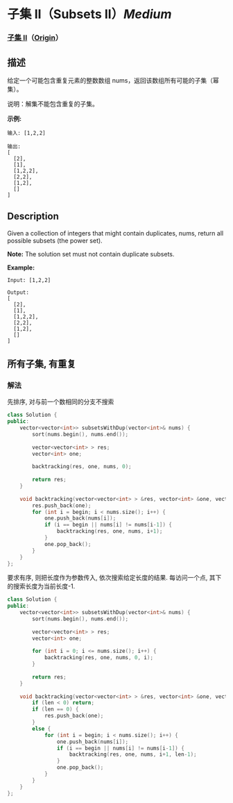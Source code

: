 # 子集 II（Subsets II）*Medium*
### [子集 II](https://leetcode-cn.com/problems/subsets-ii)（[Origin](https://leetcode.com/problems/subsets-ii)）
## 描述
给定一个可能包含重复元素的整数数组 nums，返回该数组所有可能的子集（幂集）。

说明：解集不能包含重复的子集。

**示例:**
```
输入: [1,2,2]

输出:
[
  [2],
  [1],
  [1,2,2],
  [2,2],
  [1,2],
  []
]
```

## Description
Given a collection of integers that might contain duplicates, nums, return all possible subsets (the power set).

**Note:**
 The solution set must not contain duplicate subsets.

**Example:**
```
Input: [1,2,2]

Output:
[
  [2],
  [1],
  [1,2,2],
  [2,2],
  [1,2],
  []
]
```


## 所有子集, 有重复
### 解法
先排序, 对与前一个数相同的分支不搜索
```c++
class Solution {
public:
    vector<vector<int>> subsetsWithDup(vector<int>& nums) {
        sort(nums.begin(), nums.end());
        
        vector<vector<int> > res;
        vector<int> one;
        
        backtracking(res, one, nums, 0);
        
        return res;
    }
    
    void backtracking(vector<vector<int> > &res, vector<int> &one, vector<int> &nums, int begin) {
        res.push_back(one);
        for (int i = begin; i < nums.size(); i++) {
            one.push_back(nums[i]);
            if (i == begin || nums[i] != nums[i-1]) {
                backtracking(res, one, nums, i+1);
            }
            one.pop_back();
        }
    }
};
```

要求有序, 则把长度作为参数传入, 依次搜索给定长度的结果. 每访问一个点, 其下的搜索长度为当前长度-1.
```c++
class Solution {
public:
    vector<vector<int>> subsetsWithDup(vector<int>& nums) {
        sort(nums.begin(), nums.end());
        
        vector<vector<int> > res;
        vector<int> one;
        
        for (int i = 0; i <= nums.size(); i++) {
            backtracking(res, one, nums, 0, i);
        }
        
        return res;
    }
    
    void backtracking(vector<vector<int> > &res, vector<int> &one, vector<int> &nums, int begin, int len) {
        if (len < 0) return;
        if (len == 0) {
            res.push_back(one);
        }
        else {
            for (int i = begin; i < nums.size(); i++) {
                one.push_back(nums[i]);
                if (i == begin || nums[i] != nums[i-1]) {
                    backtracking(res, one, nums, i+1, len-1);
                }
                one.pop_back();
            }
        }
    }
};
```